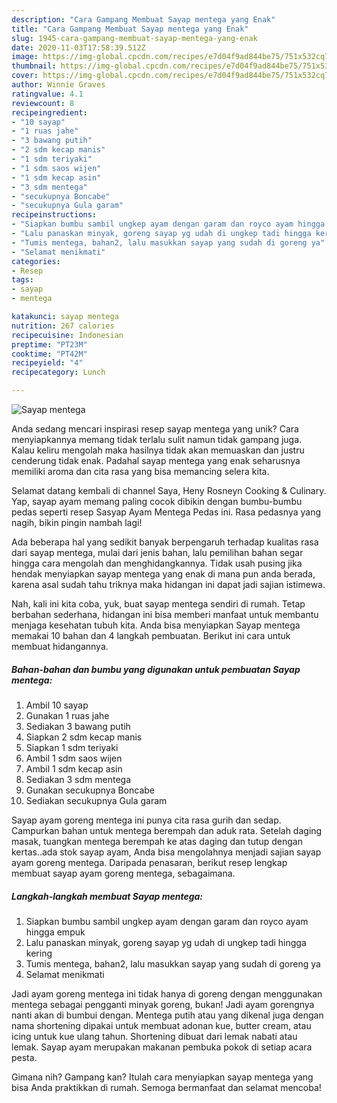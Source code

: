 ```yaml
---
description: "Cara Gampang Membuat Sayap mentega yang Enak"
title: "Cara Gampang Membuat Sayap mentega yang Enak"
slug: 1945-cara-gampang-membuat-sayap-mentega-yang-enak
date: 2020-11-03T17:58:39.512Z
image: https://img-global.cpcdn.com/recipes/e7d04f9ad844be75/751x532cq70/sayap-mentega-foto-resep-utama.jpg
thumbnail: https://img-global.cpcdn.com/recipes/e7d04f9ad844be75/751x532cq70/sayap-mentega-foto-resep-utama.jpg
cover: https://img-global.cpcdn.com/recipes/e7d04f9ad844be75/751x532cq70/sayap-mentega-foto-resep-utama.jpg
author: Winnie Graves
ratingvalue: 4.1
reviewcount: 8
recipeingredient:
- "10 sayap"
- "1 ruas jahe"
- "3 bawang putih"
- "2 sdm kecap manis"
- "1 sdm teriyaki"
- "1 sdm saos wijen"
- "1 sdm kecap asin"
- "3 sdm mentega"
- "secukupnya Boncabe"
- "secukupnya Gula garam"
recipeinstructions:
- "Siapkan bumbu sambil ungkep ayam dengan garam dan royco ayam hingga empuk"
- "Lalu panaskan minyak, goreng sayap yg udah di ungkep tadi hingga kering"
- "Tumis mentega, bahan2, lalu masukkan sayap yang sudah di goreng ya"
- "Selamat menikmati"
categories:
- Resep
tags:
- sayap
- mentega

katakunci: sayap mentega 
nutrition: 267 calories
recipecuisine: Indonesian
preptime: "PT23M"
cooktime: "PT42M"
recipeyield: "4"
recipecategory: Lunch

---
```



![Sayap mentega](https://img-global.cpcdn.com/recipes/e7d04f9ad844be75/751x532cq70/sayap-mentega-foto-resep-utama.jpg)

Anda sedang mencari inspirasi resep sayap mentega yang unik? Cara menyiapkannya memang tidak terlalu sulit namun tidak gampang juga. Kalau keliru mengolah maka hasilnya tidak akan memuaskan dan justru cenderung tidak enak. Padahal sayap mentega yang enak seharusnya memiliki aroma dan cita rasa yang bisa memancing selera kita.

Selamat datang kembali di channel Saya, Heny Rosneyn Cooking &amp; Culinary. Yap, sayap ayam memang paling cocok dibikin dengan bumbu-bumbu pedas seperti resep Sasyap Ayam Mentega Pedas ini. Rasa pedasnya yang nagih, bikin pingin nambah lagi!

Ada beberapa hal yang sedikit banyak berpengaruh terhadap kualitas rasa dari sayap mentega, mulai dari jenis bahan, lalu pemilihan bahan segar hingga cara mengolah dan menghidangkannya. Tidak usah pusing jika hendak menyiapkan sayap mentega yang enak di mana pun anda berada, karena asal sudah tahu triknya maka hidangan ini dapat jadi sajian istimewa.


Nah, kali ini kita coba, yuk, buat sayap mentega sendiri di rumah. Tetap berbahan sederhana, hidangan ini bisa memberi manfaat untuk membantu menjaga kesehatan tubuh kita. Anda bisa menyiapkan Sayap mentega memakai 10 bahan dan 4 langkah pembuatan. Berikut ini cara untuk membuat hidangannya.

<!--inarticleads1-->

##### Bahan-bahan dan bumbu yang digunakan untuk pembuatan Sayap mentega:

1. Ambil 10 sayap
1. Gunakan 1 ruas jahe
1. Sediakan 3 bawang putih
1. Siapkan 2 sdm kecap manis
1. Siapkan 1 sdm teriyaki
1. Ambil 1 sdm saos wijen
1. Ambil 1 sdm kecap asin
1. Sediakan 3 sdm mentega
1. Gunakan secukupnya Boncabe
1. Sediakan secukupnya Gula garam


Sayap ayam goreng mentega ini punya cita rasa gurih dan sedap. Campurkan bahan untuk mentega berempah dan aduk rata. Setelah daging masak, tuangkan mentega berempah ke atas daging dan tutup dengan kertas..ada stok sayap ayam, Anda bisa mengolahnya menjadi sajian sayap ayam goreng mentega. Daripada penasaran, berikut resep lengkap membuat sayap ayam goreng mentega, sebagaimana. 

<!--inarticleads2-->

##### Langkah-langkah membuat Sayap mentega:

1. Siapkan bumbu sambil ungkep ayam dengan garam dan royco ayam hingga empuk
1. Lalu panaskan minyak, goreng sayap yg udah di ungkep tadi hingga kering
1. Tumis mentega, bahan2, lalu masukkan sayap yang sudah di goreng ya
1. Selamat menikmati


Jadi ayam goreng mentega ini tidak hanya di goreng dengan menggunakan mentega sebagai pengganti minyak goreng, bukan! Jadi ayam gorengnya nanti akan di bumbui dengan. Mentega putih atau yang dikenal juga dengan nama shortening dipakai untuk membuat adonan kue, butter cream, atau icing untuk kue ulang tahun. Shortening dibuat dari lemak nabati atau lemak. Sayap ayam merupakan makanan pembuka pokok di setiap acara pesta. 

Gimana nih? Gampang kan? Itulah cara menyiapkan sayap mentega yang bisa Anda praktikkan di rumah. Semoga bermanfaat dan selamat mencoba!
